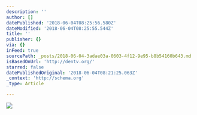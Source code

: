 ```yaml
---
description: ''
author: []
datePublished: '2018-06-04T08:25:56.580Z'
dateModified: '2018-06-04T08:25:55.544Z'
title: ''
publisher: {}
via: {}
inFeed: true
sourcePath: _posts/2018-06-04-3adae03a-0603-4f12-9e95-b8b54160b643.md
isBasedOnUrl: 'http://dentv.org/'
starred: false
datePublishedOriginal: '2018-06-04T08:21:25.063Z'
_context: 'http://schema.org'
_type: Article

---
```

![](https://imgflo.herokuapp.com/graph/2b2431f8e7ba7b0/0ceee8f7da2aa56afdf5d1376811e912/croprotate.png?cropheight=819&cropwidth=1745&degrees=0&input=https%3A%2F%2Fthe-grid-user-content.s3-us-west-2.amazonaws.com%2F759c2c9b-29dc-44a2-9a09-0bdfeeaac869.png&x=7&y=0)